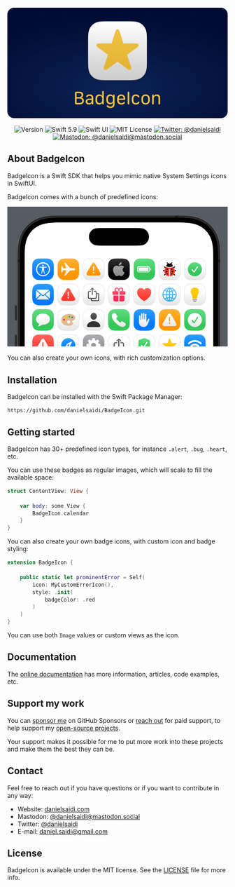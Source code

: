 <p align="center">
    <img src ="Resources/Logo_GitHub.png" alt="BadgeIcon Logo" title="BadgeIcon" />
</p>

<p align="center">
    <img src="https://img.shields.io/github/v/release/danielsaidi/BadgeIcon?color=%2300550&sort=semver" alt="Version" />
    <img src="https://img.shields.io/badge/Swift-5.9-orange.svg" alt="Swift 5.9" />
    <img src="https://img.shields.io/badge/platform-SwiftUI-blue.svg" alt="Swift UI" title="Swift UI" />
    <img src="https://img.shields.io/github/license/danielsaidi/BadgeIcon" alt="MIT License" />
    <a href="https://twitter.com/danielsaidi"><img src="https://img.shields.io/twitter/url?label=Twitter&style=social&url=https%3A%2F%2Ftwitter.com%2Fdanielsaidi" alt="Twitter: @danielsaidi" title="Twitter: @danielsaidi" /></a>
    <a href="https://mastodon.social/@danielsaidi"><img src="https://img.shields.io/mastodon/follow/000253346?label=mastodon&style=social" alt="Mastodon: @danielsaidi@mastodon.social" title="Mastodon: @danielsaidi@mastodon.social" /></a>
</p>


## About BadgeIcon

BadgeIcon is a Swift SDK that helps you mimic native System Settings icons in SwiftUI.

BadgeIcon comes with a bunch of predefined icons:

<p align="center">
    <img src ="Resources/Preview_Grid.png" alt="BadgeIcon Preview" title="BadgeIcon Preview" />
</p>

You can also create your own icons, with rich customization options. 




## Installation

BadgeIcon can be installed with the Swift Package Manager:

```
https://github.com/danielsaidi/BadgeIcon.git
```



## Getting started

BadgeIcon has 30+ predefined icon types, for instance `.alert`, `.bug`, `.heart`, etc.

You can use these badges as regular images, which will scale to fill the available space:

```swift
struct ContentView: View {

    var body: some View {
        BadgeIcon.calendar
    }
}
```

You can also create your own badge icons, with custom icon and badge styling:

```swift
extension BadgeIcon {

    public static let prominentError = Self(
        icon: MyCustomErrorIcon(),
        style: .init(
            badgeColor: .red
        )
    )
}
```

You can use both `Image` values or custom views as the icon.



## Documentation

The [online documentation][Documentation] has more information, articles, code examples, etc.



## Support my work 

You can [sponsor me][Sponsors] on GitHub Sponsors or [reach out][Email] for paid support, to help support my [open-source projects][OpenSource].

Your support makes it possible for me to put more work into these projects and make them the best they can be.



## Contact

Feel free to reach out if you have questions or if you want to contribute in any way:

* Website: [danielsaidi.com][Website]
* Mastodon: [@danielsaidi@mastodon.social][Mastodon]
* Twitter: [@danielsaidi][Twitter]
* E-mail: [daniel.saidi@gmail.com][Email]



## License

BadgeIcon is available under the MIT license. See the [LICENSE][License] file for more info.



[Email]: mailto:daniel.saidi@gmail.com
[Website]: https://www.danielsaidi.com
[GitHub]: https://www.github.com/danielsaidi
[Twitter]: https://www.twitter.com/danielsaidi
[Mastodon]: https://mastodon.social/@danielsaidi
[Sponsors]: https://github.com/sponsors/danielsaidi
[OpenSource]: https://www.danielsaidi.com/opensource

[Documentation]: https://danielsaidi.github.io/BadgeIcon/documentation/badgeicon/
[Getting-Started]: https://danielsaidi.github.io/BadgeIcon/documentation/badgeicon/getting-started
[License]: https://github.com/danielsaidi/BadgeIcon/blob/master/LICENSE
